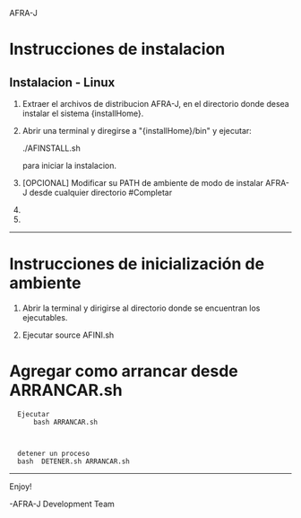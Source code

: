 AFRA-J

Instrucciones de instalacion
===============================================================================

  Instalacion - Linux
  ------------------------------------------------------------------------------
  1. Extraer el archivos de distribucion AFRA-J, en el directorio donde desea 
  	instalar el sistema {installHome}.  
     
  2. Abrir una terminal y diregirse a "{installHome}/bin" y ejecutar:

       ./AFINSTALL.sh

       para iniciar la instalacion.

  3. [OPCIONAL] Modificar su PATH de ambiente de modo de instalar AFRA-J
  	  desde cualquier directorio #Completar 

  4. 
  
  5.

  ------------------------------------------------------------------------------

Instrucciones de inicialización de ambiente
===============================================================================  
  1. Abrir la terminal y dirigirse al directorio donde se encuentran los 
     ejecutables.

  2. Ejecutar source AFINI.sh

# Agregar como arrancar desde ARRANCAR.sh

      Ejecutar
          bash ARRANCAR.sh


      
      detener un proceso
      bash  DETENER.sh ARRANCAR.sh

  ------------------------------------------------------------------------------
Enjoy!

-AFRA-J Development Team
